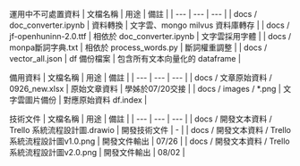 運用中不可處置資料
| 文檔名稱 | 用途 | 備註 |
| --- | --- | --- |
| docs / doc_converter.ipynb | 資料轉換 | 文字雲、mongo milvus 資料庫轉存 |
| docs / jf-openhuninn-2.0.ttf |  相依於 doc_converter.ipynb | 文字雲採用字體 |
| docs / monpa斷詞字典.txt | 相依於 process_words.py | 斷詞權重調整 |
| docs / vector_all.json |  df 備份檔案 | 包含所有文本向量化的 dataframe |

備用資料
| 文檔名稱 | 用途 | 備註 |
| --- | --- | --- |
| docs / 文章原始資料 / 0926_new.xlsx |  原始文章資料 | 學姊於07/20交接 |
| docs / images / *.png | 文字雲圖片備份 | 對應原始資料 df.index |

技術文件
| 文檔名稱 | 用途 | 備註 |
| --- | --- | --- |
| docs / 開發文本資料 / Trello 系統流程設計圖.drawio |  開發技術文件 | - |
| docs / 開發文本資料 / Trello 系統流程設計圖v1.0.png |  開發文件輸出 | 07/26 |
| docs / 開發文本資料 / Trello 系統流程設計圖v2.0.png |  開發文件輸出 | 08/02 |